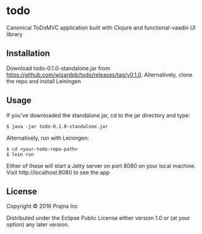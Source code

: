 # todo
Canonical ToDoMVC application built with Clojure and functional-vaadin UI library

## Installation

Download todo-0.1.0-standalone.jar from https://github.com/wizardpb/todo/releases/tag/v0.1.0. Alternatively, clone the repo and install Leiningen


## Usage

If you've downloaded the standalone jar, cd to the jar directory and type:

    $ java -jar todo-0.1.0-standalone.jar
    
Alternatively, run with Leiningen:

    $ cd <your-todo-repo-path>
    $ lein run
    
Either of these will start a Jetty server on port 8080 on your local machine. Visit http://localhost:8080 to see the app

## License

Copyright © 2016 Prajna Inc

Distributed under the Eclipse Public License either version 1.0 or (at
your option) any later version.


